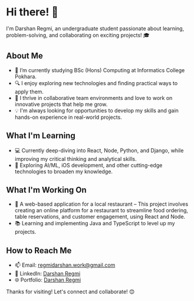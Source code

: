 # Hi there! 👋

I'm Darshan Regmi, an undergraduate student passionate about learning, problem-solving, and collaborating on exciting projects! 🎓 

## About Me

- 🌱 I’m currently studying BSc (Hons) Computing at Informatics College Pokhara.
- 🔍 I enjoy exploring new technologies and finding practical ways to apply them.
- 🤝 I thrive in collaborative team environments and love to work on innovative projects that help me grow.
- 💡 I'm always looking for opportunities to develop my skills and gain hands-on experience in real-world projects.

## What I'm Learning

- 💻 Currently deep-diving into React, Node, Python, and Django, while improving my critical thinking and analytical skills.
- 🔭 Exploring AI/ML, iOS development, and other cutting-edge technologies to broaden my knowledge.

## What I'm Working On

- 🚀 A web-based application for a local restaurant – This project involves creating an online platform for a restaurant to streamline food ordering, table reservations, and customer engagement, using React and Node.
- 📚 Learning and implementing Java and TypeScript to level up my projects.

## How to Reach Me

- 📫 Email: regmidarshan.work@gmail.com
- 💼 LinkedIn: [Darshan Regmi](https://www.linkedin.com/in/darshan-regmi-b08b7823b/)
- 🌐 Portfolio: [Darshan Regmi](https://darshanregmi.com.np)
  
Thanks for visiting! Let's connect and collaborate! 😊
